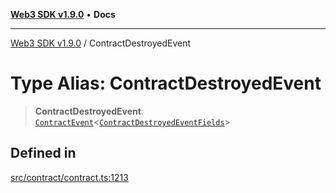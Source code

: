 [**Web3 SDK v1.9.0**](../README.md) • **Docs**

***

[Web3 SDK v1.9.0](../globals.md) / ContractDestroyedEvent

# Type Alias: ContractDestroyedEvent

> **ContractDestroyedEvent**: [`ContractEvent`](../interfaces/ContractEvent.md)\<[`ContractDestroyedEventFields`](ContractDestroyedEventFields.md)\>

## Defined in

[src/contract/contract.ts:1213](https://github.com/Mystic-Nayy/alephium-web3/blob/c1afd789a197ce5fe21f08c2965942090157c33d/packages/web3/src/contract/contract.ts#L1213)
